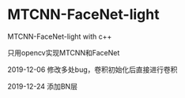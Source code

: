 # MTCNN-FaceNet-light

MTCNN-FaceNet-light with c++

只用opencv实现MTCNN和FaceNet

2019-12-06 修改多处bug，卷积初始化后直接进行卷积

2019-12-24 添加BN层